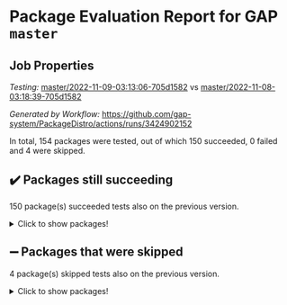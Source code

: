 # Package Evaluation Report for GAP `master`

## Job Properties

*Testing:* [master/2022-11-09-03:13:06-705d1582](https://github.com/gap-system/PackageDistro/blob/data/reports/master/2022-11-09-03:13:06-705d1582) vs [master/2022-11-08-03:18:39-705d1582](https://github.com/gap-system/PackageDistro/blob/data/reports/master/2022-11-08-03:18:39-705d1582)

*Generated by Workflow:* https://github.com/gap-system/PackageDistro/actions/runs/3424902152

In total, 154 packages were tested, out of which 150 succeeded, 0 failed and 4 were skipped.

## :heavy_check_mark: Packages still succeeding

150 package(s) succeeded tests also on the previous version.
<details><summary>Click to show packages!</summary>

- 4ti2interface 2022.09-01 [(success)](https://github.com/gap-system/PackageDistro/actions/runs/3424902152/jobs/5705252261)
- ace 5.6.1 [(success)](https://github.com/gap-system/PackageDistro/actions/runs/3424902152/jobs/5705252323)
- aclib 1.3.2 [(success)](https://github.com/gap-system/PackageDistro/actions/runs/3424902152/jobs/5705252370)
- agt 0.3 [(success)](https://github.com/gap-system/PackageDistro/actions/runs/3424902152/jobs/5705252418)
- alnuth 3.2.1 [(success)](https://github.com/gap-system/PackageDistro/actions/runs/3424902152/jobs/5705252476)
- anupq 3.2.6 [(success)](https://github.com/gap-system/PackageDistro/actions/runs/3424902152/jobs/5705252524)
- atlasrep 2.1.6 [(success)](https://github.com/gap-system/PackageDistro/actions/runs/3424902152/jobs/5705252572)
- autodoc 2022.10.20 [(success)](https://github.com/gap-system/PackageDistro/actions/runs/3424902152/jobs/5705252629)
- automata 1.15 [(success)](https://github.com/gap-system/PackageDistro/actions/runs/3424902152/jobs/5705252677)
- automgrp 1.3.2 [(success)](https://github.com/gap-system/PackageDistro/actions/runs/3424902152/jobs/5705252730)
- autpgrp 1.11 [(success)](https://github.com/gap-system/PackageDistro/actions/runs/3424902152/jobs/5705252779)
- cap 2022.11-07 [(success)](https://github.com/gap-system/PackageDistro/actions/runs/3424902152/jobs/5705252818)
- caratinterface 2.3.4 [(success)](https://github.com/gap-system/PackageDistro/actions/runs/3424902152/jobs/5705252872)
- cddinterface 2022.11.01 [(success)](https://github.com/gap-system/PackageDistro/actions/runs/3424902152/jobs/5705252910)
- circle 1.6.5 [(success)](https://github.com/gap-system/PackageDistro/actions/runs/3424902152/jobs/5705252952)
- classicpres 1.22 [(success)](https://github.com/gap-system/PackageDistro/actions/runs/3424902152/jobs/5705252993)
- cohomolo 1.6.10 [(success)](https://github.com/gap-system/PackageDistro/actions/runs/3424902152/jobs/5705253041)
- congruence 1.2.4 [(success)](https://github.com/gap-system/PackageDistro/actions/runs/3424902152/jobs/5705253079)
- corelg 1.56 [(success)](https://github.com/gap-system/PackageDistro/actions/runs/3424902152/jobs/5705253125)
- crime 1.6 [(success)](https://github.com/gap-system/PackageDistro/actions/runs/3424902152/jobs/5705253161)
- crisp 1.4.5 [(success)](https://github.com/gap-system/PackageDistro/actions/runs/3424902152/jobs/5705253196)
- crypting 0.10.4 [(success)](https://github.com/gap-system/PackageDistro/actions/runs/3424902152/jobs/5705253233)
- cryst 4.1.25 [(success)](https://github.com/gap-system/PackageDistro/actions/runs/3424902152/jobs/5705253274)
- crystcat 1.1.10 [(success)](https://github.com/gap-system/PackageDistro/actions/runs/3424902152/jobs/5705253311)
- ctbllib 1.3.4 [(success)](https://github.com/gap-system/PackageDistro/actions/runs/3424902152/jobs/5705253352)
- cubefree 1.19 [(success)](https://github.com/gap-system/PackageDistro/actions/runs/3424902152/jobs/5705253390)
- curlinterface 2.3.1 [(success)](https://github.com/gap-system/PackageDistro/actions/runs/3424902152/jobs/5705253428)
- cvec 2.7.6 [(success)](https://github.com/gap-system/PackageDistro/actions/runs/3424902152/jobs/5705253466)
- datastructures 0.3.0 [(success)](https://github.com/gap-system/PackageDistro/actions/runs/3424902152/jobs/5705253497)
- deepthought 1.0.6 [(success)](https://github.com/gap-system/PackageDistro/actions/runs/3424902152/jobs/5705253529)
- design 1.7 [(success)](https://github.com/gap-system/PackageDistro/actions/runs/3424902152/jobs/5705253550)
- difsets 2.3.1 [(success)](https://github.com/gap-system/PackageDistro/actions/runs/3424902152/jobs/5705253580)
- digraphs 1.6.0 [(success)](https://github.com/gap-system/PackageDistro/actions/runs/3424902152/jobs/5705253609)
- edim 1.3.6 [(success)](https://github.com/gap-system/PackageDistro/actions/runs/3424902152/jobs/5705253643)
- example 4.3.2 [(success)](https://github.com/gap-system/PackageDistro/actions/runs/3424902152/jobs/5705253678)
- examplesforhomalg 2022.10-01 [(success)](https://github.com/gap-system/PackageDistro/actions/runs/3424902152/jobs/5705253725)
- factint 1.6.3 [(success)](https://github.com/gap-system/PackageDistro/actions/runs/3424902152/jobs/5705253778)
- ferret 1.0.9 [(success)](https://github.com/gap-system/PackageDistro/actions/runs/3424902152/jobs/5705253874)
- fga 1.4.0 [(success)](https://github.com/gap-system/PackageDistro/actions/runs/3424902152/jobs/5705253951)
- fining 1.5.1 [(success)](https://github.com/gap-system/PackageDistro/actions/runs/3424902152/jobs/5705254046)
- float 1.0.3 [(success)](https://github.com/gap-system/PackageDistro/actions/runs/3424902152/jobs/5705254172)
- format 1.4.3 [(success)](https://github.com/gap-system/PackageDistro/actions/runs/3424902152/jobs/5705254249)
- forms 1.2.9 [(success)](https://github.com/gap-system/PackageDistro/actions/runs/3424902152/jobs/5705254349)
- fplsa 1.2.5 [(success)](https://github.com/gap-system/PackageDistro/actions/runs/3424902152/jobs/5705254423)
- fr 2.4.11 [(success)](https://github.com/gap-system/PackageDistro/actions/runs/3424902152/jobs/5705254535)
- francy 1.2.5 [(success)](https://github.com/gap-system/PackageDistro/actions/runs/3424902152/jobs/5705254613)
- fwtree 1.3 [(success)](https://github.com/gap-system/PackageDistro/actions/runs/3424902152/jobs/5705254694)
- gapdoc 1.6.6 [(success)](https://github.com/gap-system/PackageDistro/actions/runs/3424902152/jobs/5705254755)
- gauss 2022.11-01 [(success)](https://github.com/gap-system/PackageDistro/actions/runs/3424902152/jobs/5705254820)
- gaussforhomalg 2022.08-03 [(success)](https://github.com/gap-system/PackageDistro/actions/runs/3424902152/jobs/5705254882)
- gbnp 1.0.5 [(success)](https://github.com/gap-system/PackageDistro/actions/runs/3424902152/jobs/5705254932)
- generalizedmorphismsforcap 2022.11-01 [(success)](https://github.com/gap-system/PackageDistro/actions/runs/3424902152/jobs/5705254978)
- genss 1.6.8 [(success)](https://github.com/gap-system/PackageDistro/actions/runs/3424902152/jobs/5705255039)
- gradedmodules 2022.09-02 [(success)](https://github.com/gap-system/PackageDistro/actions/runs/3424902152/jobs/5705255085)
- gradedringforhomalg 2022.10-01 [(success)](https://github.com/gap-system/PackageDistro/actions/runs/3424902152/jobs/5705255149)
- grape 4.8.5 [(success)](https://github.com/gap-system/PackageDistro/actions/runs/3424902152/jobs/5705255204)
- groupoids 1.71 [(success)](https://github.com/gap-system/PackageDistro/actions/runs/3424902152/jobs/5705255281)
- grpconst 2.6.2 [(success)](https://github.com/gap-system/PackageDistro/actions/runs/3424902152/jobs/5705255345)
- guarana 0.96.3 [(success)](https://github.com/gap-system/PackageDistro/actions/runs/3424902152/jobs/5705255387)
- guava 3.17 [(success)](https://github.com/gap-system/PackageDistro/actions/runs/3424902152/jobs/5705255434)
- hap 1.47 [(success)](https://github.com/gap-system/PackageDistro/actions/runs/3424902152/jobs/5705255491)
- hapcryst 0.1.15 [(success)](https://github.com/gap-system/PackageDistro/actions/runs/3424902152/jobs/5705255562)
- hecke 1.5.3 [(success)](https://github.com/gap-system/PackageDistro/actions/runs/3424902152/jobs/5705255625)
- help 3.5 [(success)](https://github.com/gap-system/PackageDistro/actions/runs/3424902152/jobs/5705255683)
- homalg 2022.08-04 [(success)](https://github.com/gap-system/PackageDistro/actions/runs/3424902152/jobs/5705255761)
- homalgtocas 2022.11-02 [(success)](https://github.com/gap-system/PackageDistro/actions/runs/3424902152/jobs/5705255819)
- idrel 2.44 [(success)](https://github.com/gap-system/PackageDistro/actions/runs/3424902152/jobs/5705255873)
- images 1.3.1 [(success)](https://github.com/gap-system/PackageDistro/actions/runs/3424902152/jobs/5705255940)
- intpic 0.3.0 [(success)](https://github.com/gap-system/PackageDistro/actions/runs/3424902152/jobs/5705255987)
- io 4.8.0 [(success)](https://github.com/gap-system/PackageDistro/actions/runs/3424902152/jobs/5705256043)
- io_forhomalg 2022.11-01 [(success)](https://github.com/gap-system/PackageDistro/actions/runs/3424902152/jobs/5705256095)
- irredsol 1.4.3 [(success)](https://github.com/gap-system/PackageDistro/actions/runs/3424902152/jobs/5705256148)
- json 2.1.1 [(success)](https://github.com/gap-system/PackageDistro/actions/runs/3424902152/jobs/5705256188)
- jupyterkernel 1.4.1 [(success)](https://github.com/gap-system/PackageDistro/actions/runs/3424902152/jobs/5705256241)
- jupyterviz 1.5.6 [(success)](https://github.com/gap-system/PackageDistro/actions/runs/3424902152/jobs/5705256278)
- kan 1.34 [(success)](https://github.com/gap-system/PackageDistro/actions/runs/3424902152/jobs/5705256338)
- kbmag 1.5.10 [(success)](https://github.com/gap-system/PackageDistro/actions/runs/3424902152/jobs/5705256397)
- laguna 3.9.5 [(success)](https://github.com/gap-system/PackageDistro/actions/runs/3424902152/jobs/5705256442)
- liealgdb 2.2.1 [(success)](https://github.com/gap-system/PackageDistro/actions/runs/3424902152/jobs/5705256488)
- liepring 2.8 [(success)](https://github.com/gap-system/PackageDistro/actions/runs/3424902152/jobs/5705256533)
- liering 2.4.2 [(success)](https://github.com/gap-system/PackageDistro/actions/runs/3424902152/jobs/5705256572)
- linearalgebraforcap 2022.11-06 [(success)](https://github.com/gap-system/PackageDistro/actions/runs/3424902152/jobs/5705256623)
- localizeringforhomalg 2022.09-01 [(success)](https://github.com/gap-system/PackageDistro/actions/runs/3424902152/jobs/5705256700)
- loops 3.4.2 [(success)](https://github.com/gap-system/PackageDistro/actions/runs/3424902152/jobs/5705256788)
- lpres 1.0.3 [(success)](https://github.com/gap-system/PackageDistro/actions/runs/3424902152/jobs/5705256835)
- majoranaalgebras 1.5 [(success)](https://github.com/gap-system/PackageDistro/actions/runs/3424902152/jobs/5705256894)
- mapclass 1.4.6 [(success)](https://github.com/gap-system/PackageDistro/actions/runs/3424902152/jobs/5705256937)
- matgrp 0.70 [(success)](https://github.com/gap-system/PackageDistro/actions/runs/3424902152/jobs/5705257006)
- matricesforhomalg 2022.11-01 [(success)](https://github.com/gap-system/PackageDistro/actions/runs/3424902152/jobs/5705257055)
- modisom 2.5.3 [(success)](https://github.com/gap-system/PackageDistro/actions/runs/3424902152/jobs/5705257115)
- modulepresentationsforcap 2022.11-02 [(success)](https://github.com/gap-system/PackageDistro/actions/runs/3424902152/jobs/5705257171)
- modules 2022.09-01 [(success)](https://github.com/gap-system/PackageDistro/actions/runs/3424902152/jobs/5705257239)
- monoidalcategories 2022.11-01 [(success)](https://github.com/gap-system/PackageDistro/actions/runs/3424902152/jobs/5705257289)
- nconvex 2022.09-01 [(success)](https://github.com/gap-system/PackageDistro/actions/runs/3424902152/jobs/5705257350)
- nilmat 1.4.2 [(success)](https://github.com/gap-system/PackageDistro/actions/runs/3424902152/jobs/5705257399)
- nock 1.5 [(success)](https://github.com/gap-system/PackageDistro/actions/runs/3424902152/jobs/5705257450)
- normalizinterface 1.3.5 [(success)](https://github.com/gap-system/PackageDistro/actions/runs/3424902152/jobs/5705257493)
- nq 2.5.9 [(success)](https://github.com/gap-system/PackageDistro/actions/runs/3424902152/jobs/5705257543)
- numericalsgps 1.3.1 [(success)](https://github.com/gap-system/PackageDistro/actions/runs/3424902152/jobs/5705257589)
- openmath 11.5.1 [(success)](https://github.com/gap-system/PackageDistro/actions/runs/3424902152/jobs/5705257645)
- orb 4.9.0 [(success)](https://github.com/gap-system/PackageDistro/actions/runs/3424902152/jobs/5705257691)
- packagemanager 1.3.2 [(success)](https://github.com/gap-system/PackageDistro/actions/runs/3424902152/jobs/5705257742)
- patternclass 2.4.3 [(success)](https://github.com/gap-system/PackageDistro/actions/runs/3424902152/jobs/5705257793)
- permut 2.0.4 [(success)](https://github.com/gap-system/PackageDistro/actions/runs/3424902152/jobs/5705257841)
- polenta 1.3.10 [(success)](https://github.com/gap-system/PackageDistro/actions/runs/3424902152/jobs/5705257899)
- polymaking 0.8.6 [(success)](https://github.com/gap-system/PackageDistro/actions/runs/3424902152/jobs/5705257961)
- primgrp 3.4.2 [(success)](https://github.com/gap-system/PackageDistro/actions/runs/3424902152/jobs/5705258015)
- profiling 2.5.1 [(success)](https://github.com/gap-system/PackageDistro/actions/runs/3424902152/jobs/5705258057)
- qpa 1.34 [(success)](https://github.com/gap-system/PackageDistro/actions/runs/3424902152/jobs/5705258148)
- quagroup 1.8.3 [(success)](https://github.com/gap-system/PackageDistro/actions/runs/3424902152/jobs/5705258201)
- radiroot 2.9 [(success)](https://github.com/gap-system/PackageDistro/actions/runs/3424902152/jobs/5705258274)
- rcwa 4.7.0 [(success)](https://github.com/gap-system/PackageDistro/actions/runs/3424902152/jobs/5705258345)
- rds 1.8 [(success)](https://github.com/gap-system/PackageDistro/actions/runs/3424902152/jobs/5705258419)
- recog 1.4.2 [(success)](https://github.com/gap-system/PackageDistro/actions/runs/3424902152/jobs/5705258480)
- repndecomp 1.2.1 [(success)](https://github.com/gap-system/PackageDistro/actions/runs/3424902152/jobs/5705258554)
- repsn 3.1.0 [(success)](https://github.com/gap-system/PackageDistro/actions/runs/3424902152/jobs/5705258624)
- resclasses 4.7.3 [(success)](https://github.com/gap-system/PackageDistro/actions/runs/3424902152/jobs/5705258704)
- ringsforhomalg 2022.11-01 [(success)](https://github.com/gap-system/PackageDistro/actions/runs/3424902152/jobs/5705258771)
- sco 2022.09-01 [(success)](https://github.com/gap-system/PackageDistro/actions/runs/3424902152/jobs/5705258850)
- scscp 2.3.1 [(success)](https://github.com/gap-system/PackageDistro/actions/runs/3424902152/jobs/5705258945)
- semigroups 5.1.0 [(success)](https://github.com/gap-system/PackageDistro/actions/runs/3424902152/jobs/5705259009)
- sglppow 2.3 [(success)](https://github.com/gap-system/PackageDistro/actions/runs/3424902152/jobs/5705259064)
- sgpviz 0.999.5 [(success)](https://github.com/gap-system/PackageDistro/actions/runs/3424902152/jobs/5705259127)
- simpcomp 2.1.14 [(success)](https://github.com/gap-system/PackageDistro/actions/runs/3424902152/jobs/5705259181)
- singular 2022.09.23 [(success)](https://github.com/gap-system/PackageDistro/actions/runs/3424902152/jobs/5705259230)
- sla 1.5.3 [(success)](https://github.com/gap-system/PackageDistro/actions/runs/3424902152/jobs/5705259268)
- smallgrp 1.5.1 [(success)](https://github.com/gap-system/PackageDistro/actions/runs/3424902152/jobs/5705259330)
- smallsemi 0.6.13 [(success)](https://github.com/gap-system/PackageDistro/actions/runs/3424902152/jobs/5705259373)
- sonata 2.9.5 [(success)](https://github.com/gap-system/PackageDistro/actions/runs/3424902152/jobs/5705259415)
- sophus 1.27 [(success)](https://github.com/gap-system/PackageDistro/actions/runs/3424902152/jobs/5705259458)
- spinsym 1.5.2 [(success)](https://github.com/gap-system/PackageDistro/actions/runs/3424902152/jobs/5705259507)
- standardff 0.9.4 [(success)](https://github.com/gap-system/PackageDistro/actions/runs/3424902152/jobs/5705259564)
- symbcompcc 1.3.2 [(success)](https://github.com/gap-system/PackageDistro/actions/runs/3424902152/jobs/5705259608)
- thelma 1.3 [(success)](https://github.com/gap-system/PackageDistro/actions/runs/3424902152/jobs/5705259650)
- tomlib 1.2.9 [(success)](https://github.com/gap-system/PackageDistro/actions/runs/3424902152/jobs/5705259693)
- toolsforhomalg 2022.10-01 [(success)](https://github.com/gap-system/PackageDistro/actions/runs/3424902152/jobs/5705259731)
- toric 1.9.5 [(success)](https://github.com/gap-system/PackageDistro/actions/runs/3424902152/jobs/5705259778)
- toricvarieties 2022.07.13 [(success)](https://github.com/gap-system/PackageDistro/actions/runs/3424902152/jobs/5705259843)
- transgrp 3.6.3 [(success)](https://github.com/gap-system/PackageDistro/actions/runs/3424902152/jobs/5705259888)
- ugaly 4.0.3 [(success)](https://github.com/gap-system/PackageDistro/actions/runs/3424902152/jobs/5705259949)
- unipot 1.5 [(success)](https://github.com/gap-system/PackageDistro/actions/runs/3424902152/jobs/5705260027)
- unitlib 4.1.0 [(success)](https://github.com/gap-system/PackageDistro/actions/runs/3424902152/jobs/5705260106)
- utils 0.77 [(success)](https://github.com/gap-system/PackageDistro/actions/runs/3424902152/jobs/5705260168)
- uuid 0.7 [(success)](https://github.com/gap-system/PackageDistro/actions/runs/3424902152/jobs/5705260243)
- walrus 0.9991 [(success)](https://github.com/gap-system/PackageDistro/actions/runs/3424902152/jobs/5705260322)
- wedderga 4.10.2 [(success)](https://github.com/gap-system/PackageDistro/actions/runs/3424902152/jobs/5705260389)
- xmod 2.88 [(success)](https://github.com/gap-system/PackageDistro/actions/runs/3424902152/jobs/5705260462)
- xmodalg 1.22 [(success)](https://github.com/gap-system/PackageDistro/actions/runs/3424902152/jobs/5705260552)
- yangbaxter 0.10.1 [(success)](https://github.com/gap-system/PackageDistro/actions/runs/3424902152/jobs/5705260629)
- zeromqinterface 0.14 [(success)](https://github.com/gap-system/PackageDistro/actions/runs/3424902152/jobs/5705260714)
</details>

## :heavy_minus_sign: Packages that were skipped

4 package(s) skipped tests also on the previous version.
<details><summary>Click to show packages!</summary>

- browse 1.8.18 [(skipped)](https://github.com/gap-system/PackageDistro/actions/runs/3424902152/jobs/5705129362)
- itc 1.5.1 [(skipped)](https://github.com/gap-system/PackageDistro/actions/runs/3424902152/jobs/5705129362)
- polycyclic 2.16 [(skipped)](https://github.com/gap-system/PackageDistro/actions/runs/3424902152/jobs/5705129362)
- xgap 4.31 [(skipped)](https://github.com/gap-system/PackageDistro/actions/runs/3424902152/jobs/5705129362)
</details>

